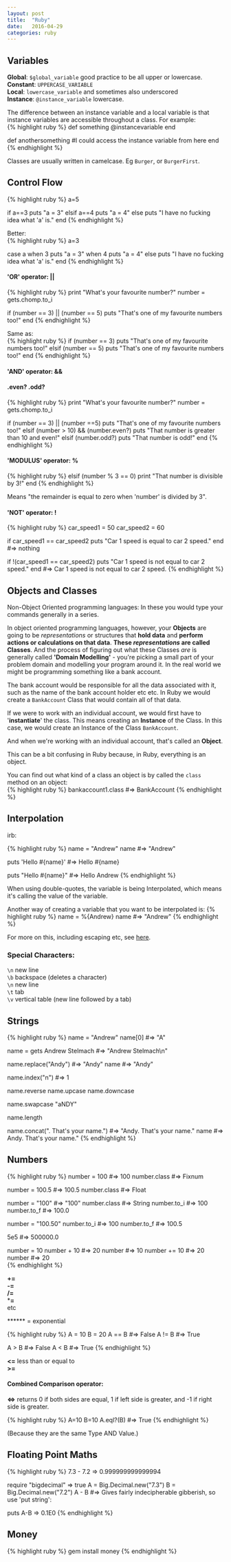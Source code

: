 ```yaml
---
layout: post
title:  "Ruby"
date:   2016-04-29
categories: ruby
---
```


## Variables 
 
**Global**:    `$global_variable` good practice to be all upper or lowercase.  
**Constant**: `UPPERCASE_VARIABLE`  
**Local**:     `lowercase_variable` and sometimes also underscored  
**Instance**:  `@instance_variable` lowercase.  
  
The difference between an instance variable and a local variable is that instance variables are accessible throughout a class. For example:  
{% highlight ruby %}
def something 
  @instancevariable 
end   
  
def anothersomething 
  #I could access the instance variable from here 
end  
{% endhighlight %} 
 
Classes are usually written in camelcase. Eg `Burger`, or `BurgerFirst`. 
  
  
## Control Flow 

{% highlight ruby %}
a=5 
 
if a==3 
  puts "a = 3" 
elsif a==4 
  puts "a = 4" 
else 
  puts "I have no fucking idea what 'a' is." 
end 
{% endhighlight %}

Better:  
{% highlight ruby %}
a=3 
 
case a 
when 3 
  puts "a = 3" 
when 4 
  puts "a = 4" 
else 
  puts "I have no fucking idea what 'a' is." 
end
{% endhighlight %}

#### 'OR' operator: **||** 
 
{% highlight ruby %}
print "What's your favourite number?" 
number = gets.chomp.to_i 
 
if (number == 3) || (number == 5) 
  puts "That's one of my favourite numbers too!" 
end 
{% endhighlight %}

Same as:  
{% highlight ruby %}
if (number == 3) 
  puts "That's one of my favourite numbers too!" 
elsif (number == 5) 
  puts "That's one of my favourite numbers too!" 
end
{% endhighlight %} 

#### 'AND' operator: **&&** 
 
#### **.even? .odd?** 

{% highlight ruby %}
print "What's your favourite number?" 
number = gets.chomp.to_i 
 
if (number == 3) || (number ==5) 
  puts "That's one of my favourite numbers too!" 
elsif (number > 10) && (number.even?) 
  puts "That number is greater than 10 and even!" 
elsif (number.odd?) 
  puts "That number is odd!" 
end
{% endhighlight %}

#### 'MODULUS' operator: **%** 

{% highlight ruby %}
elsif (number % 3 == 0) 
  print "That number is divisible by 3!" 
end 
{% endhighlight %}

Means "the remainder is equal to zero when 'number' is divided by 3". 
 
 
#### 'NOT' operator: **!** 

{% highlight ruby %}
car_speed1 = 50 
car_speed2 = 60 
 
if car_speed1 == car_speed2 
  puts "Car 1 speed is equal to car 2 speed." 
end 
#=> nothing 
 
if !(car_speed1 == car_speed2) 
  puts "Car 1 speed is not equal to car 2 speed." 
end 
#=> Car 1 speed is not equal to car 2 speed. 
{% endhighlight %}

## Objects and Classes 
 
Non-Object Oriented programming languages: In these you would type your commands generally in a series.  
 
In object oriented programming languages, however, your **Objects** are going to be _representations_ or structures that **hold data** and **perform actions or calculations on that data**. **These _representations_ are called Classes**. And the process of figuring out what these Classes _are_ is generally called **'Domain Modelling'** - you're picking a small part of your problem domain and modelling your program around it. In the real world we might be programming something like a bank account.  
 
The bank account would be responsible for all the data associated with it, such as the name of the bank account holder etc etc. In Ruby we would create a `BankAccount` Class that would contain all of that data.  
 
If we were to work with an individual account, we would first have to '**instantiate**' the class. This means creating an **Instance** of the Class. In this case, we would create an Instance of the Class `BankAccount`.  
  
And when we're working with an individual account, that's called an **Object**.  
  
This can be a bit confusing in Ruby because, in Ruby, everything is an object.  
  
You can find out what kind of a class an object is by called the `class` method on an object:  
{% highlight ruby %}
bankaccount1.class
#=> BankAccount
{% endhighlight %}

## Interpolation 
  
irb:   
  
{% highlight ruby %}
name = "Andrew" 
name 
#=> "Andrew" 
  
puts 'Hello #{name}' 
#=> Hello #{name} 
  
puts "Hello #{name}" 
#=> Hello Andrew
{% endhighlight %}
  
When using double-quotes, the variable is being Interpolated, which means it's calling the value of the variable. 
 
Another way of creating a variable that you want to be interpolated is: 
{% highlight ruby %}
name = %{Andrew}
name
#=> "Andrew"
{% endhighlight %}
  
For more on this, including escaping etc, see [here]("https://en.wikibooks.org/wiki/Ruby_Programming/Syntax/Literals#Interpolation").  
  
### Special Characters:  
  
`\n` new line  
`\b` backspace (deletes a character)  
`\n` new line  
`\t` tab  
`\v` vertical table (new line followed by a tab)  
  
## Strings 
 
{% highlight ruby %}
name = "Andrew"
name[0] 
#=> "A"   
  
name = gets 
Andrew Stelmach 
#=> "Andrew Stelmach\n" 
  
name.replace("Andy") 
#=> "Andy"
name
#=> "Andy"  

name.index("n") 
#=> 1 
  
name.reverse 
name.upcase 
name.downcase 
  
name.swapcase 
"aNDY" 
  
name.length 
  
name.concat(". That's your name.") 
#=> "Andy. That's your name." 
name 
#=> Andy. That's your name." 
{% endhighlight %}

  
## Numbers 
  
{% highlight ruby %}
number = 100 
#=> 100 
number.class 
#=> Fixnum 
 
number = 100.5 
#=> 100.5 
number.class 
#=> Float 
 
number = "100" 
#=> "100" 
number.class 
#=> String 
number.to_i 
#=> 100 
 number.to_f 
#=> 100.0 
 
number = "100.50" 
number.to_i 
#=> 100 
number.to_f 
#=> 100.5 
  
5e5 
#=> 500000.0 
  
number = 10 
number + 10 
#=> 20 
number 
#=> 10 
number += 10 
#=> 20 
number 
#=> 20  
{% endhighlight %}
 
**+=**  
**-=**  
**/=**   
***=**  
etc 
 
****** = exponential 
 
{% highlight ruby %}
A = 10 
B = 20 
A == B 
#=> False 
A != B 
#=> True 
 
A > B 
#=> False 
A < B 
#=> True 
{% endhighlight %}
  
**<=** less than or equal to  
**>=** 
  
#### Combined Comparison operator:  
**<=>** returns 0 if both sides are equal, 1 if left side is greater, and -1 if right side is greater. 
 
{% highlight ruby %}
A=10 
B=10 
A.eql?(B) 
#=> True
{% endhighlight %}

(Because they are the same Type AND Value.)  

## Floating Point Maths 

{% highlight ruby %}
7.3 - 7.2 
=> 0.999999999999994 
 
require "bigdecimal" 
=> true 
A = Big.Decimal.new("7.3") 
B = Big.Decimal.new("7.2") 
A - B 
#=> Gives fairly indecipherable gibberish, so use 'put string': 

puts A-B 
=> 0.1E0
{% endhighlight %} 
 
## Money 
 
{% highlight ruby %}
gem install money
{% endhighlight %}

